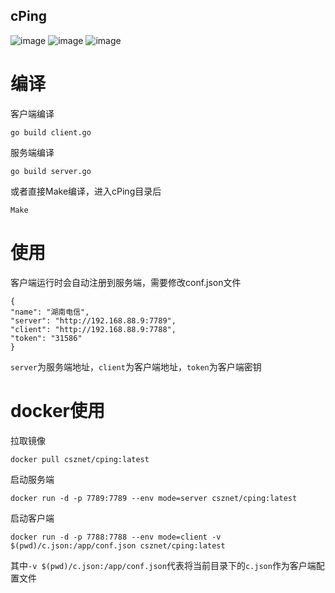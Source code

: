 cPing
----

![image](https://github.com/csznet/cPing/assets/127601663/e86f8c29-8192-4d3e-9447-2ce5d030babd)
![image](https://github.com/csznet/cPing/assets/127601663/8c8ecb6e-21c3-4627-a2a5-bf93222b8164)
![image](https://github.com/csznet/cPing/assets/127601663/219bbff7-99ee-4404-9721-6a93e79a5bf0)


编译
==

客户端编译

    go build client.go

服务端编译

    go build server.go

或者直接Make编译，进入cPing目录后  
  
    
    Make


使用
==

客户端运行时会自动注册到服务端，需要修改conf.json文件

    {
    "name": "湖南电信",
    "server": "http://192.168.88.9:7789",
    "client": "http://192.168.88.9:7788",
    "token": "31586"
    }

`server`为服务端地址，`client`为客户端地址，`token`为客户端密钥

docker使用
==

拉取镜像  

    docker pull csznet/cping:latest

启动服务端  

    docker run -d -p 7789:7789 --env mode=server csznet/cping:latest

启动客户端  

    docker run -d -p 7788:7788 --env mode=client -v $(pwd)/c.json:/app/conf.json csznet/cping:latest

其中`-v $(pwd)/c.json:/app/conf.json`代表将当前目录下的`c.json`作为客户端配置文件
